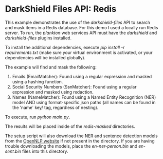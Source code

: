 # DarkShield Files API: Redis

This example demonstrates the use of the *darkshield-files* API to search and 
mask items in a Redis database. For this demo I used a locally run Redis server.
To run, the *plankton* web services API must have the  *darkshield* and *darkshield-files* plugins installed.

To install the additional dependencies, execute *pip install -r requirements.txt* 
(make sure your virtual environment is activated, or your dependencies will 
be installed globally).

The example will find and mask the following:

1. Emails (EmailMatcher): Found using a regular expression and masked using a 
hashing function.
2. Social Security Numbers (SsnMatcher): Found using a regular expression and masked 
using redaction.
3. Names (NameMatcher): Found using a Named Entity Recognition (NER) model AND 
using format-specific json paths (all names can be found in the 'name' key/
tag, regardless of nesting).

To execute, run *python main.py*.

The results will be placed inside of the *redis-masked* directories.

The setup script will also download the NER and sentence detection models from the
[OpenNLP website](http://opennlp.sourceforge.net/models-1.5/) if not present in the
directory. If you are having trouble downloading the models, place the *en-ner-person.bin*
and *en-sent.bin* files into this directory.
